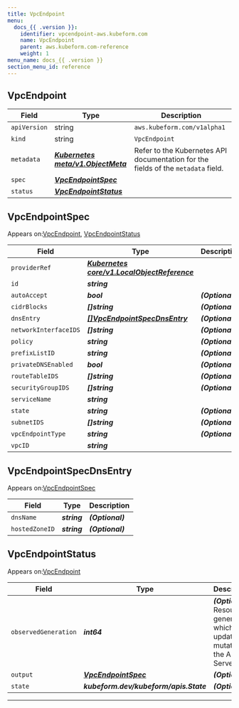 ```yaml
---
title: VpcEndpoint
menu:
  docs_{{ .version }}:
    identifier: vpcendpoint-aws.kubeform.com
    name: VpcEndpoint
    parent: aws.kubeform.com-reference
    weight: 1
menu_name: docs_{{ .version }}
section_menu_id: reference
---
```


## VpcEndpoint
| Field | Type | Description |
| ------ | ----- | ----------- |
| `apiVersion` | string | `aws.kubeform.com/v1alpha1` |
|    `kind` | string | `VpcEndpoint` |
| `metadata` | ***[Kubernetes meta/v1.ObjectMeta](https://kubernetes.io/docs/reference/generated/kubernetes-api/v1.13/#objectmeta-v1-meta)***|Refer to the Kubernetes API documentation for the fields of the `metadata` field.|
| `spec` | ***[VpcEndpointSpec](#VpcEndpointSpec)***||
| `status` | ***[VpcEndpointStatus](#VpcEndpointStatus)***||
## VpcEndpointSpec

Appears on:[VpcEndpoint](#VpcEndpoint), [VpcEndpointStatus](#VpcEndpointStatus)

| Field | Type | Description |
| ------ | ----- | ----------- |
| `providerRef` | ***[Kubernetes core/v1.LocalObjectReference](https://kubernetes.io/docs/reference/generated/kubernetes-api/v1.13/#localobjectreference-v1-core)***||
| `id` | ***string***||
| `autoAccept` | ***bool***| ***(Optional)*** |
| `cidrBlocks` | ***[]string***| ***(Optional)*** |
| `dnsEntry` | ***[[]VpcEndpointSpecDnsEntry](#VpcEndpointSpecDnsEntry)***| ***(Optional)*** |
| `networkInterfaceIDS` | ***[]string***| ***(Optional)*** |
| `policy` | ***string***| ***(Optional)*** |
| `prefixListID` | ***string***| ***(Optional)*** |
| `privateDNSEnabled` | ***bool***| ***(Optional)*** |
| `routeTableIDS` | ***[]string***| ***(Optional)*** |
| `securityGroupIDS` | ***[]string***| ***(Optional)*** |
| `serviceName` | ***string***||
| `state` | ***string***| ***(Optional)*** |
| `subnetIDS` | ***[]string***| ***(Optional)*** |
| `vpcEndpointType` | ***string***| ***(Optional)*** |
| `vpcID` | ***string***||
## VpcEndpointSpecDnsEntry

Appears on:[VpcEndpointSpec](#VpcEndpointSpec)

| Field | Type | Description |
| ------ | ----- | ----------- |
| `dnsName` | ***string***| ***(Optional)*** |
| `hostedZoneID` | ***string***| ***(Optional)*** |
## VpcEndpointStatus

Appears on:[VpcEndpoint](#VpcEndpoint)

| Field | Type | Description |
| ------ | ----- | ----------- |
| `observedGeneration` | ***int64***| ***(Optional)*** Resource generation, which is updated on mutation by the API Server.|
| `output` | ***[VpcEndpointSpec](#VpcEndpointSpec)***| ***(Optional)*** |
| `state` | ***kubeform.dev/kubeform/apis.State***| ***(Optional)*** |
---
